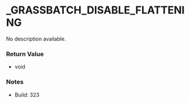 # _GRASSBATCH_DISABLE_FLATTENING

No description available.

### Return Value
* void

### Notes
* Build: 323

